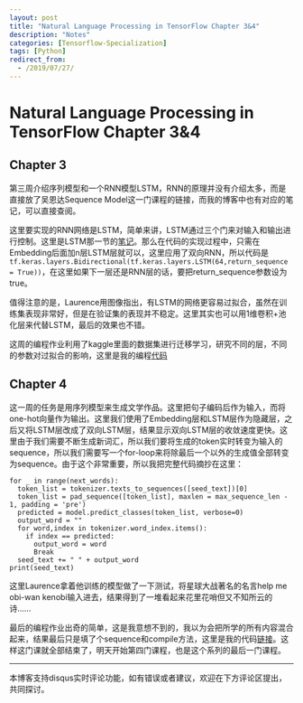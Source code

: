 ```yaml
---
layout: post
title: "Natural Language Processing in TensorFlow Chapter 3&4"
description: "Notes"
categories: [Tensorflow-Specialization]
tags: [Python]
redirect_from:
  - /2019/07/27/
---
```


# Natural Language Processing in TensorFlow Chapter 3&4  

## Chapter 3  

第三周介绍序列模型和一个RNN模型LSTM，RNN的原理并没有介绍太多，而是直接放了吴恩达Sequence Model这一门课程的链接，而我的博客中也有对应的笔记，可以直接查阅。  

这里要实现的RNN网络是LSTM，简单来讲，LSTM通过三个门来对输入和输出进行控制。这里是LSTM那一节的[笔记](http://justin-yu.me/blog/2019/07/05/Sequence-Model-Chapter-1/)。那么在代码的实现过程中，只需在Embedding后面加n层LSTM层就可以，这里应用了双向RNN，所以代码是`tf.keras.layers.Bidirectional(tf.keras.layers.LSTM(64,return_sequence = True))`，在这里如果下一层还是RNN层的话，要把return_sequence参数设为true。    

值得注意的是，Laurence用图像指出，有LSTM的网络更容易过拟合，虽然在训练集表现非常好，但是在验证集的表现并不稳定。这里其实也可以用1维卷积+池化层来代替LSTM，最后的效果也不错。  

这周的编程作业利用了kaggle里面的数据集进行迁移学习，研究不同的层，不同的参数对过拟合的影响，这里是我的编程[代码](https://github.com/JustinYuu/Deeplearning-study/blob/master/Tensorflow%20in%20Practice/Natural%20Language%20Processing%20in%20Tensorflow/NLP_Course_Week_3_Exercise_Question.ipynb)  

## Chapter 4  

这一周的任务是用序列模型来生成文学作品。这里把句子编码后作为输入，而将one-hot向量作为输出。这里我们使用了Embedding层和LSTM层作为隐藏层，之后又将LSTM层改成了双向LSTM层，结果显示双向LSTM层的收敛速度更快。这里由于我们需要不断生成新词汇，所以我们要将生成的token实时转变为输入的sequence，所以我们需要写一个for-loop来将除最后一个以外的生成值全部转变为sequence。由于这个非常重要，所以我把完整代码摘抄在这里：  

    for _ in range(next_words):
      token_list = tokenizer.texts_to_sequences([seed_text])[0]  
      token_list = pad_sequence([token_list], maxlen = max_sequence_len - 1, padding = 'pre')
      predicted = model.predict_classes(token_list, verbose=0)
      output_word = ""
      for word,index in tokenizer.word_index.items():
        if index == predicted:
          output_word = word
          Break
      seed_text += " " + output_word  
    print(seed_text)

这里Laurence拿着他训练的模型做了一下测试，将星球大战著名的名言help me obi-wan kenobi输入进去，结果得到了一堆看起来花里花哨但又不知所云的诗……  

最后的编程作业出奇的简单，这是我意想不到的，我以为会把所学的所有内容混合起来，结果最后只是填了个sequence和compile方法，这里是我的代码[链接](https://github.com/JustinYuu/Deeplearning-study/blob/master/Tensorflow%20in%20Practice/Natural%20Language%20Processing%20in%20Tensorflow/NLP_Week4_Exercise_Shakespeare_Question.ipynb)。这样这门课就全部结束了，明天开始第四门课程，也是这个系列的最后一门课程。    

---
本博客支持disqus实时评论功能，如有错误或者建议，欢迎在下方评论区提出，共同探讨。  
